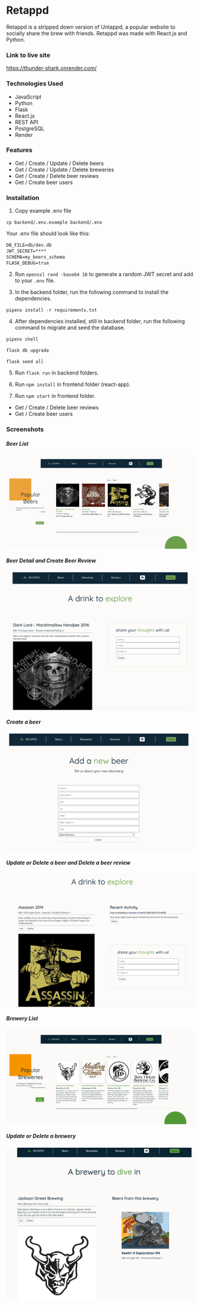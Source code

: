 # Retappd

Retappd is a stripped down version of Untappd, a popular website to socially share the brew with friends. Retappd was made with React.js and Python.

### Link to live site

https://thunder-shark.onrender.com/

### Technologies Used

- JavaScript
- Python
- Flask
- React.js
- REST API
- PostgreSQL
- Render

### Features

- Get / Create / Update / Delete beers
- Get / Create / Update / Delete breweries
- Get / Create / Delete beer reviews
- Get / Create beer users

### Installation

1. Copy example .env file

```
cp backend/.env.example backend/.env
```

Your .env file should look like this:

```
DB_FILE=db/dev.db
JWT_SECRET=****
SCHEMA=my_beers_schema
FLASK_DEBUG=true
```

2. Run `openssl rand -base64 10` to generate a random JWT secret and add to your `.env` file.

3. In the backend folder, run the following command to install the dependencies.

```
pipenv install -r requirements.txt
```

4. After dependencies installed, still in backend folder, run the following command to migrate and seed the database.

```
pipenv shell
```

```
flask db upgrade
```

```
flask seed all
```

5. Run `flask run` in backend folders.

6. Run `npm install` in frontend folder (react-app).

7. Run `npm start` in frontend folder.

- Get / Create / Delete beer reviews
- Get / Create beer users

### Screenshots

##### Beer List

![beer_list]

##### Beer Detail and Create Beer Review

![beer_detail]

##### Create a beer

![create_a_beer]

##### Update or Delete a beer and Delete a beer review

![update_delete_a_beer]

##### Brewery List

![brewery_list]

##### Update or Delete a brewery

![update_delete_a_brewery]

[beer_list]: ./beer_list.jpg
[beer_detail]: ./beer_detail.jpg
[create_a_beer]: ./create_a_beer.jpg
[update_delete_a_beer]: ./update_delete_a_beer.jpg
[brewery_list]: ./brewery_list.jpg
[update_delete_a_brewery]: ./update_delete_a_brewery.jpg
